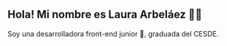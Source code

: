 ## Hola! Mi nombre es Laura Arbeláez :cherry_blossom::crystal_ball:

Soy una desarrolladora front-end junior :rocket:, graduada del CESDE.


